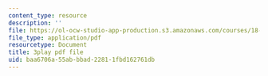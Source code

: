 ```yaml
---
content_type: resource
description: ''
file: https://ol-ocw-studio-app-production.s3.amazonaws.com/courses/18-03sc-differential-equations-fall-2011/baa6706a55abbbad22811fbd162761db_qbyeQum8qTE.pdf
file_type: application/pdf
resourcetype: Document
title: 3play pdf file
uid: baa6706a-55ab-bbad-2281-1fbd162761db
---
```


